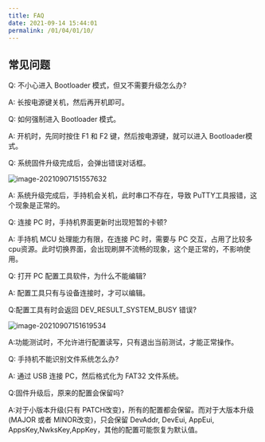 ```yaml
---
title: FAQ
date: 2021-09-14 15:44:01
permalink: /01/04/01/10/
---
```

## 常见问题

Q: 不小心进入 Bootloader 模式，但又不需要升级怎么办?

A: 长按电源键关机，然后再开机即可。



Q: 如何强制进入 Bootloader 模式。

A: 开机时，先同时按住 F1 和 F2 键，然后按电源键，就可以进入 Bootloader模式。



Q: 系统固件升级完成后，会弹出错误对话框。

![image-20210907151557632](https://risinghf-wiki.oss-cn-shenzhen.aliyuncs.com/upload/img/d273544e512bf4e11fc3b2c3ef782e58.png)

A: 系统升级完成后，手持机会关机，此时串口不存在，导致 PuTTY工具报错，这个现象是正常的。



Q: 连接 PC 时，手持机界面更新时出现短暂的卡顿?

A: 手持机 MCU 处理能力有限，在连接 PC 时，需要与 PC 交互，占用了比较多cpu资源。此时切换界面，会出现刷屏不流畅的现象，这个是正常的，不影响使用。



Q: 打开 PC 配置工具软件，为什么不能编辑?

A: 配置工具只有与设备连接时，才可以编辑。



Q:配置工具有时会返回 DEV_RESULT_SYSTEM_BUSY 错误?

![image-20210907151619534](https://risinghf-wiki.oss-cn-shenzhen.aliyuncs.com/upload/img/b5ed6f23c0203c48185165368655624d.png)

A:功能测试时，不允许进行配置读写，只有退出当前测试，才能正常操作。



Q: 手持机不能识别文件系统怎么办?

A: 通过 USB 连接 PC，然后格式化为 FAT32 文件系统。



Q:固件升级后，原来的配置会保留吗?

A:对于小版本升级(只有 PATCH改变)，所有的配置都会保留。而对于大版本升级(MAJOR 或者 MINOR改变)，只会保留 DevAddr, DevEui, AppEui, AppsKey,NwksKey,AppKey，其他的配置可能恢复为默认值。
